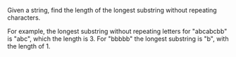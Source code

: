Given a string, find the length of the longest substring without repeating characters. 

For example, the longest substring without repeating letters for "abcabcbb" is "abc", which the length is 3. For "bbbbb" the longest substring is "b", with the length of 1.